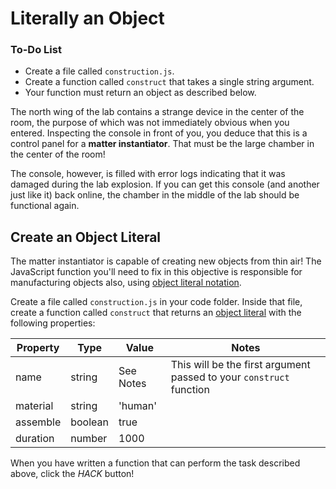 # Literally an Object

<div class="aside">
<h3>To-Do List</h3>
<ul>
  <li>Create a file called <code>construction.js</code>.</li>
  <li>Create a function called <code>construct</code> that takes a single string argument.</li>
  <li>Your function must return an object as described below.</li>
</ul>
</div>

The north wing of the lab contains a strange device in the center of the room, the purpose of which was not immediately obvious when you entered. Inspecting the console in front of you, you deduce that this is a control panel for a **matter instantiator**. That must be the large chamber in the center of the room!

The console, however, is filled with error logs indicating that it was damaged during the lab explosion. If you can get this console (and another just like it) back online, the chamber in the middle of the lab should be functional again.

## Create an Object Literal

The matter instantiator is capable of creating new objects from thin air! The JavaScript function you'll need to fix in this objective is responsible for manufacturing objects also, using [object literal notation](https://javascript.info/object#literals-and-properties).

Create a file called `construction.js` in your code folder. Inside that file, create a function called `construct` that returns an [object literal](https://javascript.info/object#literals-and-properties) with the following properties:

| Property | Type    | Value   | Notes                                                                 |
| -------- | ------- | ------- | --------------------------------------------------------------------- |
| name     | string  | See Notes    | This will be the first argument passed to your `construct` function |
| material | string  | 'human' |                                                                       |
| assemble | boolean | true    |                                                                       |
| duration | number  | 1000    |                                                                       |

When you have written a function that can perform the task described above, click the *HACK* button!